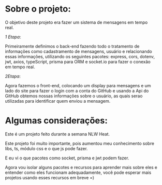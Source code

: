 # Sobre o projeto:
O objetivo deste projeto era fazer um sistema de mensagens em tempo real.

_1 Etapa_:

Primeiramente definimos o back-end fazendo todo o tratamento de informações como cadastramento de mensagens, usuário e relacionando essas informações, utilizando os seguintes pacotes: express, cors, dotenv, jwt, axios, typeScript, prisma para ORM e socket.io para fazer o conexão em tempo real.

_2Etapa_:

Agora fazemos o front-end, colocando um display para mensagens e um lado do site para fazer o login com a conta do GitHub e usando a Api do GitHub obtemos nossas informações sobre o usuário, as quais serao utilizadas para identificar quem enviou a mensagem.



# Algumas considerações:

Este é um projeto feito durante a semana NLW Heat.

Este projeto foi muito importante, pois aumentou meu conhecimento sobre libs, ts, módulo css e o que js pode fazer.

E eu vi o que pacotes como socket, prisma e jwt podem fazer.

Agora vou isolar alguns pacotes e recursos para aprender mais sobre eles e entender como eles funcionam adequadamente, você pode esperar mais projetos usando esses recursos em breve =)
